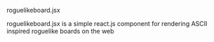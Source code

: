 roguelikeboard.jsx

roguelikeboard.jsx is a simple react.js component for rendering ASCII inspired roguelike boards on the web